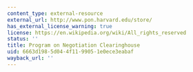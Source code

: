 ```yaml
---
content_type: external-resource
external_url: http://www.pon.harvard.edu/store/
has_external_license_warning: true
license: https://en.wikipedia.org/wiki/All_rights_reserved
status: ''
title: Program on Negotiation Clearinghouse
uid: 6663d198-5d04-4f11-9905-1e0ece3eabaf
wayback_url: ''
---
```

